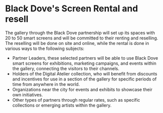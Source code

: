 # Black Dove's Screen Rental and resell

The gallery through the Black Dove partnership will set up its spaces with 20 to 50 smart screens and will be committed to their renting and reselling. The reselling will be done on site and online, while the rental is done in various ways to the following subjects:

* Partner Leaders, these selected partners will be able to use Black Dove smart screens for exhibitions, marketing campaigns, and events within the gallery, connecting the visitors to their channels.
* Holders of the Digital Atelier collection, who will benefit from discounts and incentives for use in a section of the gallery for specific periods of time from anywhere in the world.
* Organizations near the city for events and exhibits to showcase their own initiatives.
* Other types of partners through regular rates, such as specific collections or emerging artists within the gallery.

